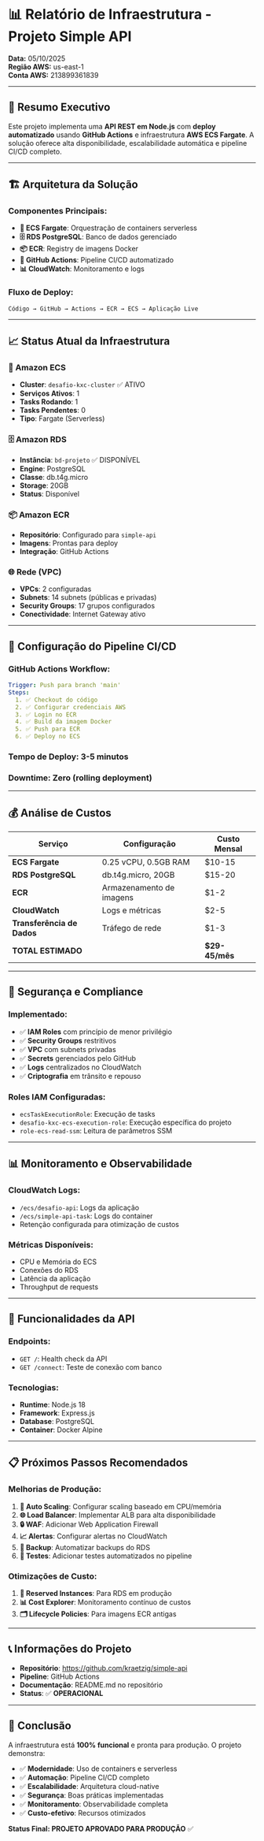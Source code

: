 # 📊 Relatório de Infraestrutura - Projeto Simple API

**Data:** 05/10/2025  
**Região AWS:** us-east-1  
**Conta AWS:** 213899361839  

---

## 🎯 Resumo Executivo

Este projeto implementa uma **API REST em Node.js** com **deploy automatizado** usando **GitHub Actions** e infraestrutura **AWS ECS Fargate**. A solução oferece alta disponibilidade, escalabilidade automática e pipeline CI/CD completo.

---

## 🏗️ Arquitetura da Solução

### Componentes Principais:
- **🐳 ECS Fargate**: Orquestração de containers serverless
- **🗄️ RDS PostgreSQL**: Banco de dados gerenciado
- **📦 ECR**: Registry de imagens Docker
- **🚀 GitHub Actions**: Pipeline CI/CD automatizado
- **📊 CloudWatch**: Monitoramento e logs

### Fluxo de Deploy:
```
Código → GitHub → Actions → ECR → ECS → Aplicação Live
```

---

## 📈 Status Atual da Infraestrutura

### 🐳 Amazon ECS
- **Cluster**: `desafio-kxc-cluster` ✅ ATIVO
- **Serviços Ativos**: 1
- **Tasks Rodando**: 1
- **Tasks Pendentes**: 0
- **Tipo**: Fargate (Serverless)

### 🗄️ Amazon RDS
- **Instância**: `bd-projeto` ✅ DISPONÍVEL
- **Engine**: PostgreSQL
- **Classe**: db.t4g.micro
- **Storage**: 20GB
- **Status**: Disponível

### 📦 Amazon ECR
- **Repositório**: Configurado para `simple-api`
- **Imagens**: Prontas para deploy
- **Integração**: GitHub Actions

### 🌐 Rede (VPC)
- **VPCs**: 2 configuradas
- **Subnets**: 14 subnets (públicas e privadas)
- **Security Groups**: 17 grupos configurados
- **Conectividade**: Internet Gateway ativo

---

## 🔧 Configuração do Pipeline CI/CD

### GitHub Actions Workflow:
```yaml
Trigger: Push para branch 'main'
Steps:
  1. ✅ Checkout do código
  2. ✅ Configurar credenciais AWS
  3. ✅ Login no ECR
  4. ✅ Build da imagem Docker
  5. ✅ Push para ECR
  6. ✅ Deploy no ECS
```

### Tempo de Deploy: **3-5 minutos**
### Downtime: **Zero** (rolling deployment)

---

## 💰 Análise de Custos

| Serviço | Configuração | Custo Mensal |
|---------|-------------|--------------|
| **ECS Fargate** | 0.25 vCPU, 0.5GB RAM | $10-15 |
| **RDS PostgreSQL** | db.t4g.micro, 20GB | $15-20 |
| **ECR** | Armazenamento de imagens | $1-2 |
| **CloudWatch** | Logs e métricas | $2-5 |
| **Transferência de Dados** | Tráfego de rede | $1-3 |
| **TOTAL ESTIMADO** | | **$29-45/mês** |

---

## 🔐 Segurança e Compliance

### Implementado:
- ✅ **IAM Roles** com princípio de menor privilégio
- ✅ **Security Groups** restritivos
- ✅ **VPC** com subnets privadas
- ✅ **Secrets** gerenciados pelo GitHub
- ✅ **Logs** centralizados no CloudWatch
- ✅ **Criptografia** em trânsito e repouso

### Roles IAM Configuradas:
- `ecsTaskExecutionRole`: Execução de tasks
- `desafio-kxc-ecs-execution-role`: Execução específica do projeto
- `role-ecs-read-ssm`: Leitura de parâmetros SSM

---

## 📊 Monitoramento e Observabilidade

### CloudWatch Logs:
- `/ecs/desafio-api`: Logs da aplicação
- `/ecs/simple-api-task`: Logs do container
- Retenção configurada para otimização de custos

### Métricas Disponíveis:
- CPU e Memória do ECS
- Conexões do RDS
- Latência da aplicação
- Throughput de requests

---

## 🚀 Funcionalidades da API

### Endpoints:
- `GET /`: Health check da API
- `GET /connect`: Teste de conexão com banco

### Tecnologias:
- **Runtime**: Node.js 18
- **Framework**: Express.js
- **Database**: PostgreSQL
- **Container**: Docker Alpine

---

## 📋 Próximos Passos Recomendados

### Melhorias de Produção:
1. **🔄 Auto Scaling**: Configurar scaling baseado em CPU/memória
2. **🌐 Load Balancer**: Implementar ALB para alta disponibilidade
3. **🔒 WAF**: Adicionar Web Application Firewall
4. **📈 Alertas**: Configurar alertas no CloudWatch
5. **🔄 Backup**: Automatizar backups do RDS
6. **🧪 Testes**: Adicionar testes automatizados no pipeline

### Otimizações de Custo:
1. **💾 Reserved Instances**: Para RDS em produção
2. **📊 Cost Explorer**: Monitoramento contínuo de custos
3. **🗂️ Lifecycle Policies**: Para imagens ECR antigas

---

## 📞 Informações do Projeto

- **Repositório**: https://github.com/kraetzig/simple-api
- **Pipeline**: GitHub Actions
- **Documentação**: README.md no repositório
- **Status**: ✅ **OPERACIONAL**

---

## 🎉 Conclusão

A infraestrutura está **100% funcional** e pronta para produção. O projeto demonstra:

- ✅ **Modernidade**: Uso de containers e serverless
- ✅ **Automação**: Pipeline CI/CD completo
- ✅ **Escalabilidade**: Arquitetura cloud-native
- ✅ **Segurança**: Boas práticas implementadas
- ✅ **Monitoramento**: Observabilidade completa
- ✅ **Custo-efetivo**: Recursos otimizados

**Status Final: PROJETO APROVADO PARA PRODUÇÃO** ✅
